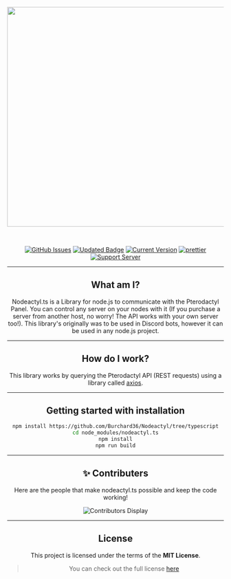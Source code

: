 <div align="center">

<p>
  <a>
    <img src="https://cdn.discordapp.com/attachments/754460402729091212/854819777835171850/image0.jpg" height="512px">
  </a>
</p>

&nbsp;

[![GitHub Issues](https://img.shields.io/github/issues/Burchard36/Nodeactyl.svg?style=for-the-badge)](https://github.com/Burchard36/Nodeactyl/issues)
[![Updated Badge](https://badges.pufler.dev/updated/Burchard36/Nodeactyl?style=for-the-badge)](https://github.com/Burchard36/Nodeactyl/)
[![Current Version](https://img.shields.io/badge/version-0.0.1-red.svg?style=for-the-badge)](https://github.com/Burchard36/Nodeactyl)
[![prettier](https://img.shields.io/badge/code_style-prettier-ff69b4.svg?style=for-the-badge)](https://github.com/prettier/prettier)
[![Support Server](https://img.shields.io/discord/560595384028758048.svg?label=Discord&logo=Discord&colorB=7289da&style=for-the-badge)](https://discord.gg/HvQ4JTqCvs)


---
##  What am I? 
Nodeactyl.ts is a Library for node.js to communicate with the Pterodactyl Panel. You can control any server on your nodes with it (If you purchase a server from another host, no worry! The API works with your own server too!). This library's originally was to be used in Discord bots, however it can be used in any node.js project.

---

## How do I work?

This library works by querying the Pterodactyl API \(REST requests\) using a library called [axios](https://www.npmjs.com/package/axios).

---

## Getting started with installation
```bash
npm install https://github.com/Burchard36/Nodeactyl/tree/typescript
cd node_modules/nodeactyl.ts
npm install
npm run build
```

---

## ✨ Contributers

Here are the people that make nodeactyl.ts possible and keep the code working!

![Contributors Display](https://badges.pufler.dev/contributors/Burchard36/Nodeactyl?size=50&padding=5&bots=true)



---

## License

This project is licensed under the terms of the **MIT License**.

> You can check out the full license [here](https://github.com/Burchard36/Nodeactyl/blob/typescript/LICENSE)

</div>
